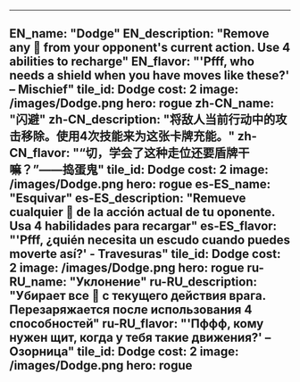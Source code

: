 ---

EN_name: "Dodge"
EN_description: "Remove any 🔸 from your opponent's current action. Use 4 abilities to recharge"
EN_flavor: "'Pfff, who needs a shield when you have moves like these?' – Mischief"
tile_id: Dodge
cost: 2
image: /images/Dodge.png
hero: rogue
zh-CN_name: "闪避"
zh-CN_description: "将敌人当前行动中的攻击移除。使用4次技能来为这张卡牌充能。"
zh-CN_flavor: "“切，学会了这种走位还要盾牌干嘛？”——捣蛋鬼"
tile_id: Dodge
cost: 2
image: /images/Dodge.png
hero: rogue
es-ES_name: "Esquivar"
es-ES_description: "Remueve cualquier 🔸 de la acción actual de tu oponente. Usa 4 habilidades para recargar"
es-ES_flavor: "'Pfff, ¿quién necesita un escudo cuando puedes moverte así?' - Travesuras"
tile_id: Dodge
cost: 2
image: /images/Dodge.png
hero: rogue
ru-RU_name: "Уклонение"
ru-RU_description: "Убирает все 🔸 с текущего действия врага. Перезаряжается после использования 4 способностей"
ru-RU_flavor: "'Пффф, кому нужен щит, когда у тебя такие движения?' – Озорница"
tile_id: Dodge
cost: 2
image: /images/Dodge.png
hero: rogue
---